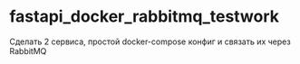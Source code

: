 # fastapi_docker_rabbitmq_testwork
Сделать 2 сервиса, простой docker-compose конфиг и связать их через RabbitMQ
